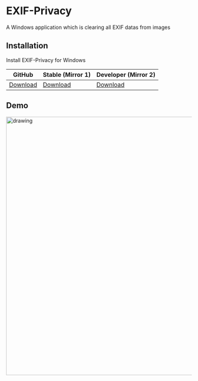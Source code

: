 
# EXIF-Privacy

A Windows application which is clearing all EXIF datas from images


## Installation

Install EXIF-Privacy for Windows

| GitHub | Stable (Mirror 1) | Developer (Mirror 2)|
|---|---|---|
|[Download](https://github.com/MauriceX24/exif-privacy/raw/main/EXIF-Privacy.exe)| [Download](https://mega.nz/file/mXBxAAhT#OfvWEdTCkXCV8LVjX1yX2e6v0e40lCdl24yyrTbhV7Q)| [Download](https://drive.google.com/file/d/18qrcr6GobAcHJ5Yz7yKqS3g9EmmEuHGy/view?usp=sharing)|
    
## Demo
<img src="https://user-images.githubusercontent.com/35397688/222969825-1642f47b-6fa1-4253-9c2d-827b13792418.gif" alt="drawing" width="700"/>
